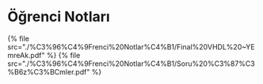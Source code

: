 # Öğrenci Notları

<!--Index-->

{% file src="./%C3%96%C4%9Frenci%20Notlar%C4%B1/Final%20VHDL%20~YEmreAk.pdf" %}
{% file src="./%C3%96%C4%9Frenci%20Notlar%C4%B1/Soru%20%C3%87%C3%B6z%C3%BCmler.pdf" %}

<!--Index-->

